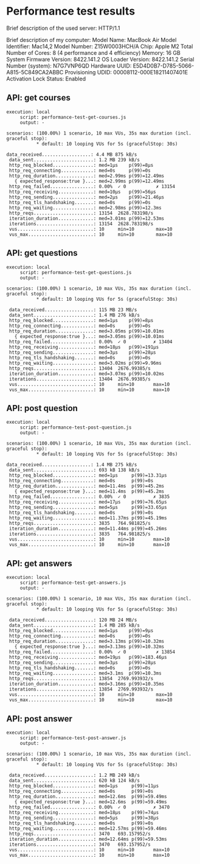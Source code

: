 # Performance test results

Brief description of the used server: HTTP/1.1 

Brief description of my computer: 
  Model Name:	MacBook Air
  Model Identifier:	Mac14,2
  Model Number:	Z15W0003HCH/A
  Chip:	Apple M2
  Total Number of Cores:	8 (4 performance and 4 efficiency)
  Memory:	16 GB
  System Firmware Version:	8422.141.2
  OS Loader Version:	8422.141.2
  Serial Number (system):	N7G7VNP6QD
  Hardware UUID:	E5D4D0B7-D785-5066-A815-5C849CA2ABBC
  Provisioning UDID:	00008112-000E18211407401E
  Activation Lock Status:	Enabled



## API: get courses


    execution: local
         script: performance-test-get-courses.js
         output: -
    
    scenarios: (100.00%) 1 scenario, 10 max VUs, 35s max duration (incl. graceful stop):
               * default: 10 looping VUs for 5s (gracefulStop: 30s)
    
    data_received..................: 4.4 MB 875 kB/s
     data_sent......................: 1.2 MB 239 kB/s
     http_req_blocked...............: med=1µs    p(99)=8µs    
     http_req_connecting............: med=0s     p(99)=0s     
     http_req_duration..............: med=2.99ms p(99)=12.49ms
       { expected_response:true }...: med=2.99ms p(99)=12.49ms
     http_req_failed................: 0.00%  ✓ 0           ✗ 13154
     http_req_receiving.............: med=10µs   p(99)=56µs   
     http_req_sending...............: med=2µs    p(99)=21.46µs
     http_req_tls_handshaking.......: med=0s     p(99)=0s     
     http_req_waiting...............: med=2.98ms p(99)=12.3ms 
     http_reqs......................: 13154  2628.783198/s
     iteration_duration.............: med=3.01ms p(99)=12.53ms
     iterations.....................: 13154  2628.783198/s
     vus............................: 10     min=10        max=10 
     vus_max........................: 10     min=10        max=10 



## API: get questions

    execution: local
         script: performance-test-get-questions.js
         output: -
    
    scenarios: (100.00%) 1 scenario, 10 max VUs, 35s max duration (incl. graceful stop):
               * default: 10 looping VUs for 5s (gracefulStop: 30s)
     
     data_received..................: 115 MB 23 MB/s
     data_sent......................: 1.4 MB 276 kB/s
     http_req_blocked...............: med=1µs    p(99)=8µs    
     http_req_connecting............: med=0s     p(99)=0s     
     http_req_duration..............: med=3.05ms p(99)=10.01ms
       { expected_response:true }...: med=3.05ms p(99)=10.01ms
     http_req_failed................: 0.00%  ✓ 0          ✗ 13404
     http_req_receiving.............: med=18µs   p(99)=191µs  
     http_req_sending...............: med=3µs    p(99)=28µs   
     http_req_tls_handshaking.......: med=0s     p(99)=0s     
     http_req_waiting...............: med=3.02ms p(99)=9.96ms 
     http_reqs......................: 13404  2676.99385/s
     iteration_duration.............: med=3.07ms p(99)=10.02ms
     iterations.....................: 13404  2676.99385/s
     vus............................: 10     min=10       max=10 
     vus_max........................: 10     min=10       max=10 



## API: post question


    execution: local
         script: performance-test-post-question.js
         output: -
    
    scenarios: (100.00%) 1 scenario, 10 max VUs, 35s max duration (incl. graceful stop):
               * default: 10 looping VUs for 5s (gracefulStop: 30s)
               
    data_received..................: 1.4 MB 275 kB/s
     data_sent......................: 693 kB 138 kB/s
     http_req_blocked...............: med=1µs     p(99)=13.31µs
     http_req_connecting............: med=0s      p(99)=0s     
     http_req_duration..............: med=11.4ms  p(99)=45.2ms 
       { expected_response:true }...: med=11.4ms  p(99)=45.2ms 
     http_req_failed................: 0.00%  ✓ 0          ✗ 3835
     http_req_receiving.............: med=17µs    p(99)=76.65µs
     http_req_sending...............: med=5µs     p(99)=33.65µs
     http_req_tls_handshaking.......: med=0s      p(99)=0s     
     http_req_waiting...............: med=11.37ms p(99)=45.19ms
     http_reqs......................: 3835   764.981825/s
     iteration_duration.............: med=11.44ms p(99)=45.26ms
     iterations.....................: 3835   764.981825/s
     vus............................: 10     min=10       max=10
     vus_max........................: 10     min=10       max=10



## API: get answers

    execution: local
         script: performance-test-get-answers.js
         output: -
    
    scenarios: (100.00%) 1 scenario, 10 max VUs, 35s max duration (incl. graceful stop):
               * default: 10 looping VUs for 5s (gracefulStop: 30s)
               
     data_received..................: 120 MB 24 MB/s
     data_sent......................: 1.4 MB 285 kB/s
     http_req_blocked...............: med=1µs    p(99)=9µs     
     http_req_connecting............: med=0s     p(99)=0s      
     http_req_duration..............: med=3.13ms p(99)=10.32ms 
       { expected_response:true }...: med=3.13ms p(99)=10.32ms 
     http_req_failed................: 0.00%  ✓ 0           ✗ 13854
     http_req_receiving.............: med=19µs   p(99)=183.46µs
     http_req_sending...............: med=3µs    p(99)=28µs    
     http_req_tls_handshaking.......: med=0s     p(99)=0s      
     http_req_waiting...............: med=3.1ms  p(99)=10.3ms  
     http_reqs......................: 13854  2769.993932/s
     iteration_duration.............: med=3.16ms p(99)=10.35ms 
     iterations.....................: 13854  2769.993932/s
     vus............................: 10     min=10        max=10 
     vus_max........................: 10     min=10        max=10 

## API: post answer

    execution: local
         script: performance-test-post-answer.js
         output: -
    
    scenarios: (100.00%) 1 scenario, 10 max VUs, 35s max duration (incl. graceful stop):
               * default: 10 looping VUs for 5s (gracefulStop: 30s)
     
     data_received..................: 1.2 MB 249 kB/s
     data_sent......................: 620 kB 124 kB/s
     http_req_blocked...............: med=1µs     p(99)=11µs   
     http_req_connecting............: med=0s      p(99)=0s     
     http_req_duration..............: med=12.6ms  p(99)=59.49ms
       { expected_response:true }...: med=12.6ms  p(99)=59.49ms
     http_req_failed................: 0.00%  ✓ 0          ✗ 3470
     http_req_receiving.............: med=18µs    p(99)=74µs   
     http_req_sending...............: med=5µs     p(99)=38µs   
     http_req_tls_handshaking.......: med=0s      p(99)=0s     
     http_req_waiting...............: med=12.57ms p(99)=59.46ms
     http_reqs......................: 3470   693.157952/s
     iteration_duration.............: med=12.64ms p(99)=59.53ms
     iterations.....................: 3470   693.157952/s
     vus............................: 10     min=10       max=10
     vus_max........................: 10     min=10       max=10